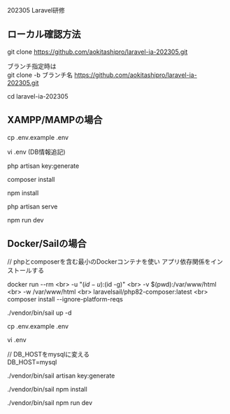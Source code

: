 202305 Laravel研修<br>

## ローカル確認方法
git clone https://github.com/aokitashipro/laravel-ia-202305.git


ブランチ指定時は<br>
git clone -b ブランチ名 https://github.com/aokitashipro/laravel-ia-202305.git


cd laravel-ia-202305


## XAMPP/MAMPの場合
cp .env.example .env

vi .env (DB情報追記)

php artisan key:generate

composer install

npm install

php artisan serve

npm run dev

## Docker/Sailの場合
// phpとcomposerを含む最小のDockerコンテナを使い アプリ依存関係をインストールする

docker run --rm \<br>
    -u "$(id -u):$(id -g)" \<br>
    -v $(pwd):/var/www/html \<br>
    -w /var/www/html \<br>
    laravelsail/php82-composer:latest \<br>
    composer install --ignore-platform-reqs<br>


./vendor/bin/sail up -d

cp .env.example .env

vi .env 

// DB_HOSTをmysqlに変える<br>
DB_HOST=mysql 


./vendor/bin/sail artisan key:generate

./vendor/bin/sail npm install

./vendor/bin/sail npm run dev 
